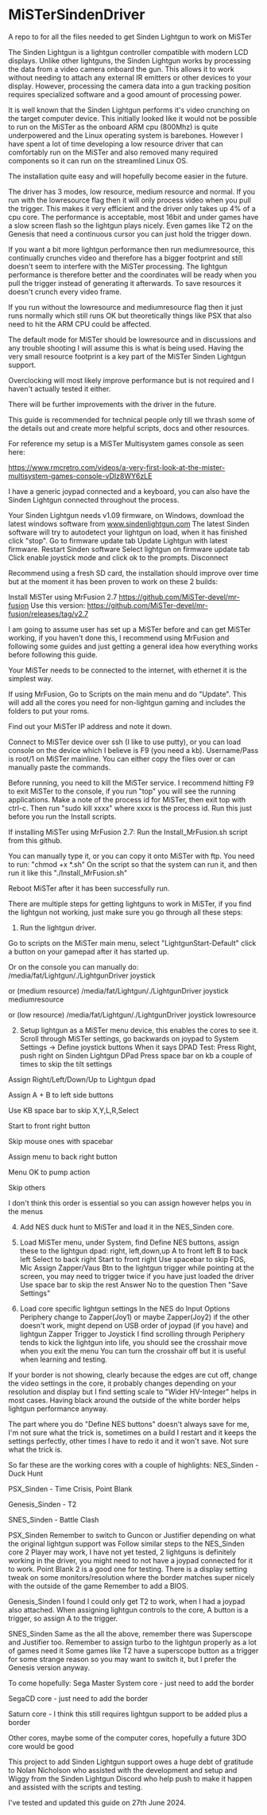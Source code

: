 # MiSTerSindenDriver
A repo to for all the files needed to get Sinden Lightgun to work on MiSTer

The Sinden Lightgun is a lightgun controller compatible with modern LCD displays. Unlike other lightguns, the Sinden Lightgun works by processing the data from a video camera onboard the gun. This allows it to work without needing to attach any external IR emitters or other devices to your display. However, processing the camera data into a gun tracking position requires specialized software and a good amount of processing power.

It is well known that the Sinden Lightgun performs it's video crunching on the target computer device.  This initially looked like it would not be possible to run on the MiSTer as the onboard ARM cpu (800Mhz) is quite underpowered and the Linux operating system is barebones.  However I have spent a lot of time developing a low resource driver that can comfortably run on the MiSTer and also removed many required components so it can run on the streamlined Linux OS.

The installation quite easy and will hopefully become easier in the future.

The driver has 3 modes, low resource, medium resource and normal.  If you run with the lowresource flag then it will only process video when you pull the trigger.  This makes it very efficient and the driver only takes up 4% of a cpu core.  The performance is acceptable, most 16bit and under games have a slow screen flash so the lightgun plays nicely.  Even games like T2 on the Genesis that need a continuous cursor you can just hold the trigger down.

If you want a bit more lightgun performance then run mediumresource, this continually crunches video and therefore has a bigger footprint and still doesn't seem to interfere with the MiSTer processing.  The lightgun performance is therefore better and the coordinates will be ready when you pull the trigger instead of generating it afterwards.  To save resources it doesn't crunch every video frame.

If you run without the lowresource and mediumresource flag then it just runs normally which still runs OK but theoretically things like PSX that also need to hit the ARM CPU could be affected.

The default mode for MiSTer should be lowresource and in discussions and any trouble shooting I will assume this is what is being used.  Having the very small resource footprint is a key part of the MiSTer Sinden Lightgun support. 

Overclocking will most likely improve performance but is not required and I haven't actually tested it either.

There will be further improvements with the driver in the future.

This guide is recommended for technical people only till we thrash some of the details out
and create more helpful scripts, docs and other resources.

For reference my setup is a MiSTer Multisystem games console as seen here:

https://www.rmcretro.com/videos/a-very-first-look-at-the-mister-multisystem-games-console-vDIz8WY6zLE

I have a generic joypad connected and a keyboard, you can also have the Sinden Lightgun connected throughout the process.

Your Sinden Lightgun needs v1.09 firmware, on Windows, download the latest windows software from www.sindenlightgun.com
The latest Sinden software will try to autodetect your lightgun on load, when it has finished click "stop".
Go to firmware update tab
Update Lightgun with latest firmware.
Restart Sinden software
Select lightgun on firmware update tab
Click enable joystick mode and click ok to the prompts.
Disconnect

Recommend using a fresh SD card, the installation should improve over time but at the moment
it has been proven to work on these 2 builds:

Install MiSTer using MrFusion 2.7 
https://github.com/MiSTer-devel/mr-fusion
Use this version:
https://github.com/MiSTer-devel/mr-fusion/releases/tag/v2.7

I am going to assume user has set up a MiSTer before and can get MiSTer working, if you haven't done this, I recommend using MrFusion and following some guides and just getting a general idea how everything works before following this guide.

Your MiSTer needs to be connected to the internet, with ethernet it is the simplest way.

If using MrFusion, Go to Scripts on the main menu and do "Update".  This will add all the cores you need for non-lightgun gaming and includes the folders to put your roms.

Find out your MiSTer IP address and note it down.

Connect to MiSTer device over ssh (I like to use putty), or you can load console on the device which I believe is F9 (you need a kb). Username/Pass is root/1 on MiSTer mainline.  You can either copy the files over or can manually paste the commands.

Before running, you need to kill the MiSTer service.  I recommend hitting F9 to exit MiSTer to the console, if you run "top" you will see the running applications.  Make a note of the process id for MiSTer, then exit top with ctrl-c.  Then run "sudo kill xxxx" where xxxx is the process id.  Run this just before you run the Install scripts.

If installing MiSTer using MrFusion 2.7:
Run the Install_MrFusion.sh script from this github.

You can manually type it, or you can copy it onto MiSTer with ftp.  You need to run:
"chmod +x *.sh"
On the script so that the system can run it, and then run it like this "./Install_MrFusion.sh"

Reboot MiSTer after it has been successfully run.

There are multiple steps for getting lightguns to work in MiSTer, if you find the lightgun not working, just make sure you go through all these steps:
1) Run the lightgun driver.

Go to scripts on the MiSTer main menu, select "LightgunStart-Default" click a button on your gamepad after it has started up.

Or on the console you can manually do:
/media/fat/Lightgun/./LightgunDriver joystick

or (medium resource)
/media/fat/Lightgun/./LightgunDriver joystick mediumresource

or (low resource)
/media/fat/Lightgun/./LightgunDriver joystick lowresource

2) Setup lightgun as a MiSTer menu device, this enables the cores to see it.
Scroll through MiSTer settings, go backwards on joypad to System Settings -> Define joystick buttons
When it says DPAD Test: Press Right, push right on Sinden Lightgun DPad
Press space bar on kb a couple of times to skip the tilt settings

Assign Right/Left/Down/Up to Lightgun dpad

Assign A + B to left side buttons

Use KB space bar to skip X,Y,L,R,Select

Start to front right button

Skip mouse ones with spacebar

Assign menu to back right button

Menu OK to pump action

Skip others

I don't think this order is essential so you can assign however helps you in the menus

4) Add NES duck hunt to MiSTer and load it in the NES_Sinden core.

5) Load MiSTer menu, under System, find Define NES buttons, assign these to the lightgun dpad:
right, left,down,up
A to front left
B to back left
Select to back right
Start to front right
Use spacebar to skip FDS, Mic
Assign Zapper/Vaus Btn to the lightgun trigger while pointing at the screen, you may need to trigger twice if you have just loaded the driver
Use space bar to skip the rest
Answer No to the question
Then "Save Settings"

6) Load core specific lightgun settings
In the NES do Input Options
Periphery change to Zapper(Joy1) or maybe Zapper(Joy2) if the other doesn't work, might depend on USB order of joypad (if you have) and lightgun
Zapper Trigger to Joystick
I find scrolling through Periphery tends to kick the lightgun into life, you should see the crosshair move when you exit the menu
You can turn the crosshair off but it is useful when learning and testing.

If your border is not showing, clearly because the edges are cut off, change the video settings in the core, it probably changes depending on your resolution and display but I find setting scale to "Wider HV-Integer" helps in most cases.  Having black around the outside of the white border helps lightgun performance anyway.

The part where you do "Define NES buttons" doesn't always save for me, I'm not sure what the trick is, sometimes on a build I restart and it keeps the settings perfectly, other times I have to redo it and it won't save.  Not sure what the trick is.

So far these are the working cores with a couple of highlights:
NES_Sinden - Duck Hunt

PSX_Sinden - Time Crisis, Point Blank

Genesis_Sinden - T2

SNES_Sinden - Battle Clash


PSX_Sinden
Remember to switch to Guncon or Justifier depending on what the original lightgun support was
Follow similar steps to the NES_Sinden core
2 Player may work, I have not yet tested, 2 lightguns is definitely working in the driver, you might need to not have a joypad connected for it to work.  Point Blank 2 is a good one for testing.
There is a display setting tweak on some monitors/resolution where the border matches super nicely with the outside of the game
Remember to add a BIOS.

Genesis_Sinden
I found I could only get T2 to work, when I had a joypad also attached.
When assigning lightgun controls to the core, A button is a trigger, so assign A to the trigger.

SNES_Sinden
Same as the all the above, remember there was Superscope and Justifier too.
Remember to assign turbo to the lightgun properly as a lot of games need it
Some games like T2 have a superscope button as a trigger for some strange reason so you may want to switch it, but I prefer the Genesis version anyway.

To come hopefully:
Sega Master System core - just need to add the border

SegaCD core - just need to add the border

Saturn core - I think this still requires lightgun support to be added plus a border

Other cores, maybe some of the computer cores, hopefully a future 3DO core would be good

This project to add Sinden Lightgun support owes a huge debt of gratitude to Nolan Nicholson who assisted with the development and setup and Wiggy from the Sinden Lightgun Discord who help push to make it happen and assisted with the scripts and testing.

I've tested and updated this guide on 27th June 2024.
 








